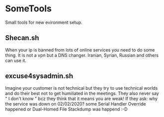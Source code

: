 # SomeTools
Small tools for new evironment setup.


## Shecan.sh 
When your ip is banned from lots of online services you need to do some thing. It is not a vpn but a DNS changer. Iranian, Syrian, Russian and others can use it.


## excuse4sysadmin.sh
Imagine your customer is not technical but they try to use technical worlds and do their best not to get humiliated in the meetings.
They also never say " I don't know " bcz they think that it means you are weak! 
If they ask: why the service was down on 02/02/2020? 
	some Serial Handler Override happened
	or Dual-Homed File Stackdump was happend :-D

